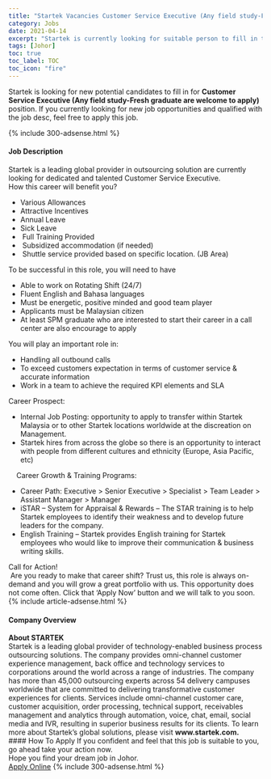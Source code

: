 ```yaml
---
title: "Startek Vacancies Customer Service Executive (Any field study-Fresh graduate are welcome to apply)" 
category: Jobs 
date: 2021-04-14 
excerpt: "Startek is currently looking for suitable person to fill in the Customer Service Executive (Any field study-Fresh graduate are welcome to apply) which based in Johor" 
tags: [Johor] 
toc: true 
toc_label: TOC 
toc_icon: "fire" 
--- 
```


<p>Startek is looking for new potential candidates to fill in for <b>Customer Service Executive (Any field study-Fresh graduate are welcome to apply)</b> position. If you currently looking for new job opportunities and qualified with the job desc, feel free to apply this job.
</p>{% include 300-adsense.html %} 
<div><div><h4>Job Description</h4></div><div><div><span><div><div><div>Startek is a leading global provider in outsourcing solution are currently looking for dedicated and talented Customer Service Executive.</div><div>How this career will benefit you?</div><ul><li>Various Allowances</li><li>Attractive Incentives</li><li>Annual Leave</li><li>Sick Leave</li><li>&#160;Full Training Provided</li><li>&#160;Subsidized accommodation (if needed)</li><li>&#160;Shuttle service provided based on specific location. (JB Area)</li></ul><div>To be successful in this role, you will need to have</div><ul><li>Able to work on Rotating Shift (24/7)</li><li>Fluent English and Bahasa languages</li><li>Must be energetic, positive minded and good team player</li><li>Applicants must be Malaysian citizen</li><li>At least SPM graduate who are interested to start their career in a call center are also encourage to apply</li></ul><div>You will play an important role in:</div><ul><li>Handling all outbound calls</li><li>To exceed customers expectation in terms of customer service &amp; accurate information</li><li>Work in a team to achieve the required KPI elements and SLA</li></ul><div>Career Prospect:</div><ul><li>Internal Job Posting: opportunity to apply to transfer within Startek Malaysia or to other Startek locations worldwide at the discreation on Management.</li><li>Startek hires from across the globe so there is an opportunity to interact with people from different cultures and ethnicity (Europe, Asia Pacific, etc)</li></ul><div>&#160;&#160;&#160; Career Growth &amp; Training Programs:</div><ul><li>Career Path: Executive &gt; Senior Executive &gt; Specialist &gt; Team Leader &gt; Assistant Manager &gt; Manager</li><li>iSTAR &#8211; System for Appraisal &amp; Rewards &#8211; The STAR training is to help Startek employees to identify their weakness and to develop future leaders for the company.</li><li>English Training &#8211; Startek provides English training for Startek employees who would like to improve their communication &amp; business writing skills.</li></ul><div>Call for Action!</div><div>&#160;Are you ready to make that career shift? Trust us, this role is always on-demand and you will grow a great portfolio with us. This opportunity does not come often. Click that &#8216;Apply Now&#8217; button and we will talk to you soon.</div></div></div></span></div></div></div> 
{% include article-adsense.html %} 
<div><div><h4>Company Overview</h4></div><div><div><span><div><div>
<strong>About STARTEK</strong><br>
	Startek is a leading global provider of technology-enabled business process outsourcing solutions. The company provides omni-channel customer experience management, back office and technology services to corporations around the world across a range of industries. The company has more than 45,000 outsourcing experts across 54 delivery campuses worldwide that are committed to delivering transformative customer experiences for clients. Services include omni-channel customer care, customer acquisition, order processing, technical support, receivables management and analytics through automation, voice, chat, email, social media and IVR, resulting in superior business results for its clients. To learn more about Startek&#8217;s global solutions, please visit <strong>www.startek.com.</strong></div></div></span></div></div></div> 
#### How To Apply 
If you confident and feel that this job is suitable to you, go ahead take your action now. <br/> 
Hope you find your dream job in Johor. <br/> 
<a href="https://www.jobstreet.com.my/en/job/customer-service-executive-any-field-study-fresh-graduate-are-welcome-to-apply-4536760?jobId=jobstreet-my-job-4536760&" class="btn btn--info" target="_blank" rel="nofollow noopenner">Apply Online</a> 
{% include 300-adsense.html %} 
